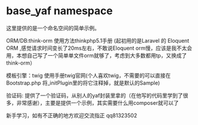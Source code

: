 # base_yaf namespace
这里提供的是一个命名空间的简单示例。

ORM/DB:think-orm
使用方法thinkphp5.1手册
(起初用的是Laravel 的 Eloquent ORM ,感觉请求时间变长了20ms左右，不敢说Eloquent orm慢，应该是我不太会用，本想自己写了一个简单单文件orm就够了，考虑到大多数都用tp，又换成了think-orm）

模板引擎：twig
使用手册twig官网(个人喜欢twig，不需要的可以直接在Bootstrap.php 将_initPlugin里的将它注释掉，就是默认的Sample)


验证码:
提供了一个验证码，从别人的yaf封装里拿的（在他写的代码里学到了很多，非常感谢），主要是提供一个示例，其实需要什么用composer就可以了

新手学习，如有不正确的地方欢迎交流指正
qq81323502
